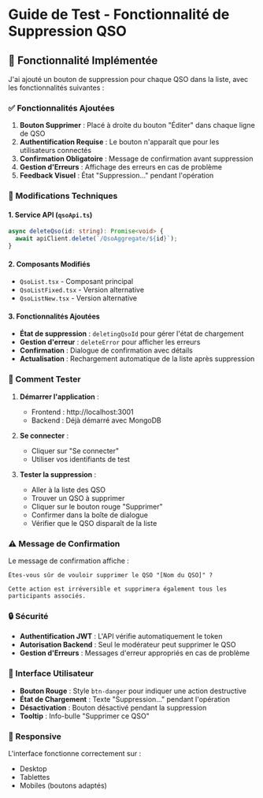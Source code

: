 # Guide de Test - Fonctionnalité de Suppression QSO

## 🎯 Fonctionnalité Implémentée

J'ai ajouté un bouton de suppression pour chaque QSO dans la liste, avec les fonctionnalités suivantes :

### ✅ Fonctionnalités Ajoutées

1. **Bouton Supprimer** : Placé à droite du bouton "Éditer" dans chaque ligne de QSO
2. **Authentification Requise** : Le bouton n'apparaît que pour les utilisateurs connectés
3. **Confirmation Obligatoire** : Message de confirmation avant suppression
4. **Gestion d'Erreurs** : Affichage des erreurs en cas de problème
5. **Feedback Visuel** : État "Suppression..." pendant l'opération

### 🔧 Modifications Techniques

#### 1. Service API (`qsoApi.ts`)
```typescript
async deleteQso(id: string): Promise<void> {
  await apiClient.delete(`/QsoAggregate/${id}`);
}
```

#### 2. Composants Modifiés
- `QsoList.tsx` - Composant principal
- `QsoListFixed.tsx` - Version alternative
- `QsoListNew.tsx` - Version alternative

#### 3. Fonctionnalités Ajoutées
- **État de suppression** : `deletingQsoId` pour gérer l'état de chargement
- **Gestion d'erreur** : `deleteError` pour afficher les erreurs
- **Confirmation** : Dialogue de confirmation avec détails
- **Actualisation** : Rechargement automatique de la liste après suppression

### 🧪 Comment Tester

1. **Démarrer l'application** :
   - Frontend : http://localhost:3001
   - Backend : Déjà démarré avec MongoDB

2. **Se connecter** :
   - Cliquer sur "Se connecter"
   - Utiliser vos identifiants de test

3. **Tester la suppression** :
   - Aller à la liste des QSO
   - Trouver un QSO à supprimer
   - Cliquer sur le bouton rouge "Supprimer"
   - Confirmer dans la boîte de dialogue
   - Vérifier que le QSO disparaît de la liste

### ⚠️ Message de Confirmation

Le message de confirmation affiche :
```
Êtes-vous sûr de vouloir supprimer le QSO "[Nom du QSO]" ?

Cette action est irréversible et supprimera également tous les participants associés.
```

### 🔒 Sécurité

- **Authentification JWT** : L'API vérifie automatiquement le token
- **Autorisation Backend** : Seul le modérateur peut supprimer le QSO
- **Gestion d'Erreurs** : Messages d'erreur appropriés en cas de problème

### 🎨 Interface Utilisateur

- **Bouton Rouge** : Style `btn-danger` pour indiquer une action destructive
- **État de Chargement** : Texte "Suppression..." pendant l'opération
- **Désactivation** : Bouton désactivé pendant la suppression
- **Tooltip** : Info-bulle "Supprimer ce QSO"

### 📱 Responsive

L'interface fonctionne correctement sur :
- Desktop
- Tablettes
- Mobiles (boutons adaptés)
